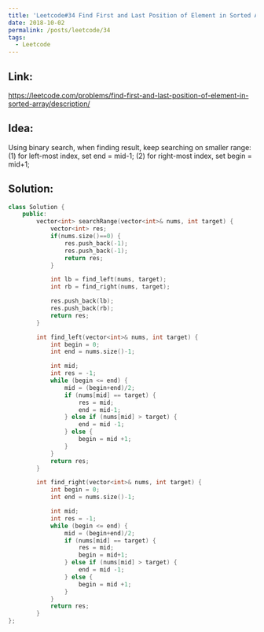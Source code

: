 ```yaml
---
title: 'Leetcode#34 Find First and Last Position of Element in Sorted Array'
date: 2018-10-02
permalink: /posts/leetcode/34
tags:
  - Leetcode
---
```

## Link: ##
https://leetcode.com/problems/find-first-and-last-position-of-element-in-sorted-array/description/

## Idea: ##
Using binary search, when finding result, keep searching on smaller range: 
(1) for left-most index, set end = mid-1; 
(2) for right-most index, set begin = mid+1;

## Solution: ##
```cpp
class Solution {
    public:
        vector<int> searchRange(vector<int>& nums, int target) {
            vector<int> res;
            if(nums.size()==0) {
                res.push_back(-1);
                res.push_back(-1);
                return res;
            }

            int lb = find_left(nums, target);
            int rb = find_right(nums, target);

            res.push_back(lb);
            res.push_back(rb);
            return res;
        }

        int find_left(vector<int>& nums, int target) {
            int begin = 0;
            int end = nums.size()-1;

            int mid;
            int res = -1;
            while (begin <= end) {
                mid = (begin+end)/2;
                if (nums[mid] == target) {
                    res = mid;
                    end = mid-1;
                } else if (nums[mid] > target) {
                    end = mid -1;
                } else {
                    begin = mid +1;
                }
            }
            return res;
        }

        int find_right(vector<int>& nums, int target) {
            int begin = 0;
            int end = nums.size()-1;

            int mid;
            int res = -1;
            while (begin <= end) {
                mid = (begin+end)/2;
                if (nums[mid] == target) {
                    res = mid;
                    begin = mid+1;
                } else if (nums[mid] > target) {
                    end = mid -1;
                } else {
                    begin = mid +1;
                }
            }
            return res;
        }
};
```
